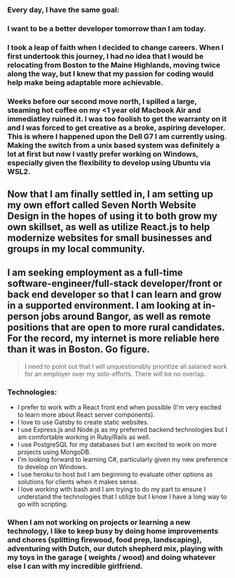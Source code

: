 ### Every day, I have the same goal:
### I want to be a better developer tomorrow than I am today.
### I took a leap of faith when I decided to change careers. When I first undertook this journey, I had no idea that I would be relocating from Boston to the Maine Highlands, moving twice along the way, but I knew that my passion for coding would help make being adaptable more achievable.
### Weeks before our second move north, I spilled a large, steaming hot coffee on my <1 year old Macbook Air and immediatley ruined it.  I was too foolish to get the warranty on it and I was forced to get creative as a broke, aspiring developer.  This is where I happened upon the Dell G7 I am currently using.  Making the switch from a unix based system was definitely a lot at first but now I vastly prefer working on Windows, especially given the flexibility to develop using Ubuntu via WSL2.
## Now that I am finally settled in, I am setting up my own effort called Seven North Website  Design in the hopes of using it to both grow my own skillset, as well as utilize React.js to help modernize websites for small businesses and groups in my local community.

## I am seeking employment as a full-time software-engineer/full-stack developer/front or back end developer so that I can learn and grow in a supported environment. I am looking at in-person jobs around Bangor, as well as remote positions that are open to more rural candidates.  For the record, my internet is more reliable here than it was in Boston. Go figure. 
> I need to point out that I will unquestionably prioritize all salaried work for an employer over my solo-efforts. There will be no overlap.

### Technologies:
- I prefer to work with a React front end when possible (I'm very excited to learn more about React server components).
- I love to use Gatsby to create static websites.
- I use Express.js and Node.js as my preferred backend technologies but I am comfortable working in Ruby/Rails as well.
- I use PostgreSQL for my databases but I am excited to work on more projects using MongoDB.
- I'm looking forward to learning C#, particularly given my new preference to develop on Windows. 
- I use heroku to host but I am beginning to evaluate other options as solutions for clients when it makes sense.
- I love working with bash and I am trying to do my part to ensure I understand the technologies that I utilize but I know I have a long way to go with scripting. 

### When I am not working on projects or learning a new technology, I like to keep busy by doing home improvements and chores (splitting firewood, food prep, landscaping), adventuring with Dutch, our dutch shepherd mix, playing with my toys in the garage ( weights / wood) and doing whatever else I can with my incredible girlfriend.
